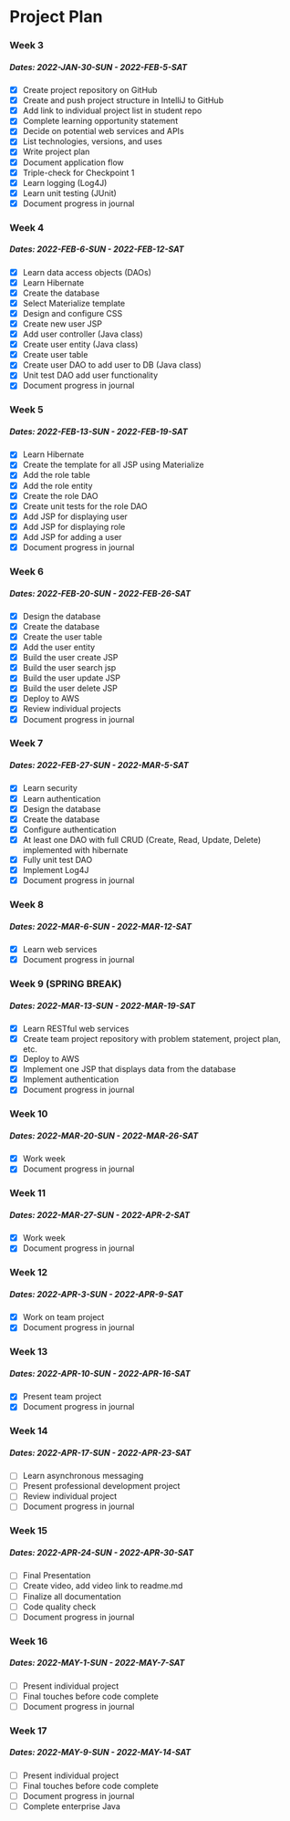 # Project Plan

### Week 3
##### Dates: 2022-JAN-30-SUN - 2022-FEB-5-SAT
- [X] Create project repository on GitHub
- [X] Create and push project structure in IntelliJ to GitHub
- [X] Add link to individual project list in student repo
- [X] Complete learning opportunity statement
- [X] Decide on potential web services and APIs
- [X] List technologies, versions, and uses
- [X] Write project plan
- [X] Document application flow
- [X] Triple-check for Checkpoint 1
- [X] Learn logging (Log4J)
- [X] Learn unit testing (JUnit)
- [X] Document progress in journal

### Week 4
##### Dates: 2022-FEB-6-SUN - 2022-FEB-12-SAT
- [X] Learn data access objects (DAOs)
- [X] Learn Hibernate
- [X] Create the database
- [X] Select Materialize template
- [X] Design and configure CSS
- [X] Create new user JSP
- [X] Add user controller (Java class)
- [X] Create user entity (Java class)
- [X] Create user table
- [X] Create user DAO to add user to DB (Java class)
- [X] Unit test DAO add user functionality
- [X] Document progress in journal

### Week 5
##### Dates: 2022-FEB-13-SUN - 2022-FEB-19-SAT
- [X] Learn Hibernate
- [X] Create the template for all JSP using Materialize
- [X] Add the role table
- [X] Add the role entity
- [X] Create the role DAO
- [X] Create unit tests for the role DAO
- [X] Add JSP for displaying user
- [X] Add JSP for displaying role
- [X] Add JSP for adding a user
- [X] Document progress in journal

### Week 6
##### Dates: 2022-FEB-20-SUN - 2022-FEB-26-SAT
- [X] Design the database
- [X] Create the database
- [X] Create the user table
- [X] Add the user entity
- [X] Build the user create JSP
- [X] Build the user search jsp
- [X] Build the user update JSP
- [X] Build the user delete JSP
- [X] Deploy to AWS
- [X] Review individual projects
- [X] Document progress in journal

### Week 7
##### Dates: 2022-FEB-27-SUN - 2022-MAR-5-SAT
- [X] Learn security
- [X] Learn authentication
- [X] Design the database
- [X] Create the database
- [X] Configure authentication
- [X] At least one DAO with full CRUD (Create, Read, Update, Delete) 
  implemented with hibernate
- [X] Fully unit test DAO
- [X] Implement Log4J
- [X] Document progress in journal

### Week 8
##### Dates: 2022-MAR-6-SUN - 2022-MAR-12-SAT
- [X] Learn web services
- [X] Document progress in journal

### Week 9 (SPRING BREAK)
##### Dates: 2022-MAR-13-SUN - 2022-MAR-19-SAT
- [X] Learn RESTful web services
- [X] Create team project repository with problem statement, project 
  plan, etc.
- [X] Deploy to AWS
- [X] Implement one JSP that displays data from the database
- [X] Implement authentication
- [X] Document progress in journal

### Week 10
##### Dates: 2022-MAR-20-SUN - 2022-MAR-26-SAT
- [X] Work week
- [X] Document progress in journal

### Week 11
##### Dates: 2022-MAR-27-SUN - 2022-APR-2-SAT
- [X] Work week
- [X] Document progress in journal

### Week 12
##### Dates: 2022-APR-3-SUN - 2022-APR-9-SAT
- [X] Work on team project
- [X] Document progress in journal

### Week 13
##### Dates: 2022-APR-10-SUN - 2022-APR-16-SAT
- [X] Present team project
- [X] Document progress in journal

### Week 14
##### Dates: 2022-APR-17-SUN - 2022-APR-23-SAT
- [ ] Learn asynchronous messaging
- [ ] Present professional development project
- [ ] Review individual project
- [ ] Document progress in journal

### Week 15
##### Dates: 2022-APR-24-SUN - 2022-APR-30-SAT
- [ ] Final Presentation
- [ ] Create video, add video link to readme.md
- [ ] Finalize all documentation
- [ ] Code quality check
- [ ] Document progress in journal

### Week 16
##### Dates: 2022-MAY-1-SUN - 2022-MAY-7-SAT
- [ ] Present individual project
- [ ] Final touches before code complete
- [ ] Document progress in journal

### Week 17
##### Dates: 2022-MAY-9-SUN - 2022-MAY-14-SAT
- [ ] Present individual project
- [ ] Final touches before code complete
- [ ] Document progress in journal
- [ ] Complete enterprise Java